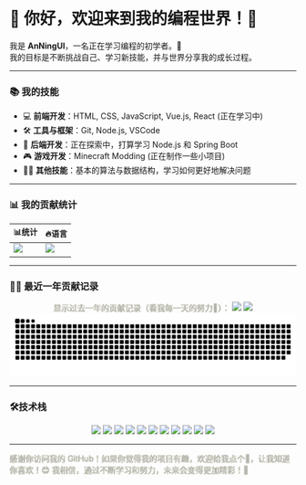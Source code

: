 # 🌱 你好，欢迎来到我的编程世界！🌱

我是 **AnNingUI**，一名正在学习编程的初学者。🚀  
我的目标是不断挑战自己、学习新技能，并与世界分享我的成长过程。

---

### 📚 我的技能
- 💻 **前端开发**：HTML, CSS, JavaScript, Vue.js, React (正在学习中)
- 🛠️ **工具与框架**：Git, Node.js, VSCode
- 🔧 **后端开发**：正在探索中，打算学习 Node.js 和 Spring Boot
- 🎮 **游戏开发**：Minecraft Modding (正在制作一些小项目)
- 🧑‍💻 **其他技能**：基本的算法与数据结构，学习如何更好地解决问题

---

### 📊 我的贡献统计
<p align="center">
<table>
  <thead>
    <tr>
      <th>📊统计</th>
      <th>🔥语言</th>
    </tr>
  </thead>
  <tbody>
    <tr>
      <td><img src="https://github-readme-stats.vercel.app/api?username=AnNingUI&show_icons=true&theme=transparent&hide_border=true"></img></td>
      <td><img src="https://github-readme-stats.vercel.app/api/top-langs/?username=AnNingUI&layout=compact&theme=transparent&hide_border=true"></img></td>
    </tr>
  </tbody>
</table>
</p>

---

### 🧑‍💻 最近一年贡献记录

<p align="center">
<span style="color: rgb(251,249,250,0.8); text-shadow: 0 0 1px rgb(5, 9, 3) ,0 0 2px rgba(255, 255, 198, 0.8);">
显示过去一年的贡献记录（看我每一天的努力💪）：
</span>
<!-- <div style="background-color: #ffffff"> -->
<img src="https://github-profile-summary-cards.vercel.app/api/cards/profile-details?username=AnNingUI&theme=transparent" />
<img src="https://github-readme-activity-graph.vercel.app/graph?username=AnNingUI&theme=github-compact" />
<picture>
  <source media="(prefers-color-scheme: dark)" srcset="https://raw.githubusercontent.com/AnNingUI/AnNingUI/output/github-contribution-grid-snake-dark.svg" />
  <source media="(prefers-color-scheme: light)" srcset="https://raw.githubusercontent.com/AnNingUI/AnNingUI/output/github-contribution-grid-snake.svg" />
  <img alt="github-snake" src="https://raw.githubusercontent.com/AnNingUI/AnNingUI/output/github-contribution-grid-snake.svg" />
</picture>
<!-- </div> -->
</p>

---

### 🛠️技术栈
<p align="center">
  <img src="https://img.shields.io/badge/HTML5-E34F26?style=flat&logo=html5&logoColor=white" />
  <img src="https://img.shields.io/badge/CSS3-1572B6?style=flat&logo=css3&logoColor=white" />
  <img src="https://img.shields.io/badge/JavaScript-F7DF1E?style=flat&logo=javascript&logoColor=black" />
  <img src="https://img.shields.io/badge/Vue.js-4FC08D?style=flat&logo=vue.js&logoColor=white" />
  <img src="https://img.shields.io/badge/Node.js-339933?style=flat&logo=node.js&logoColor=white" />
  <img src="https://img.shields.io/badge/Express.js-000000?style=flat&logo=express&logoColor=white" />
  <img src="https://img.shields.io/badge/Git-F05032?style=flat&logo=git&logoColor=white" />
  <img src="https://img.shields.io/badge/Vite-646CFF?style=flat&logo=vite&logoColor=white" />
  <img src="https://img.shields.io/badge/Java-007396?style=flat&logo=java&logoColor=white" />
  <img src="https://img.shields.io/badge/Gradle-02303A?style=flat&logo=gradle&logoColor=white" />
  <img src="https://img.shields.io/badge/Spring%20Boot-6DB33F?style=flat&logo=spring-boot&logoColor=white" />
</p>

---

<span style="color: rgb(251,249,250,0.8); text-shadow: 0 0 1px rgb(5, 9, 3) ,0 0 2px rgba(255, 255, 198, 0.8);">
感谢你访问我的 GitHub！如果你觉得我的项目有趣，欢迎给我点个🌟，让我知道你喜欢！😊  
我相信，通过不断学习和努力，未来会变得更加精彩！🚀
</span>